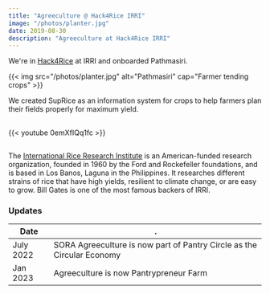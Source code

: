 ```yaml
---
title: "Agreeculture @ Hack4Rice IRRI"
image: "/photos/planter.jpg"
date: 2019-08-30
description: "Agreeculture at Hack4Rice IRRI"
---
```



We're in [Hack4Rice](https://hack4rice2019.irri.org/) at IRRI and onboarded Pathmasiri.

{{< img src="/photos/planter.jpg" alt="Pathmasiri" cap="Farmer tending crops" >}}


We created SupRice as an information system for crops to help farmers plan their fields properly for maximum yield. 

## 

{{< youtube 0emXfIQq1fc >}} 

##

The [International Rice Research Institute](http://irri.org) is an American-funded research organization, founded in 1960 by the Ford and Rockefeller foundations, and is based in Los Banos, Laguna in the Philippines. It researches different strains of rice that have high yields, resilient to climate change, or are easy to grow. Bill Gates is one of the most famous backers of IRRI. 


### Updates

Date | .
--- | ---
July 2022 | SORA Agreeculture is now part of Pantry Circle as the Circular Economy
Jan 2023 | Agreeculture is now Pantrypreneur Farm

